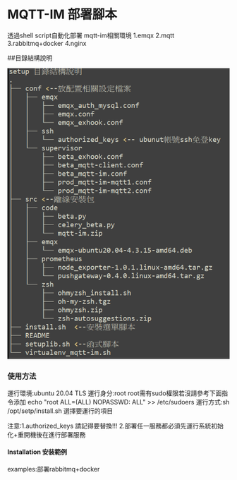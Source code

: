 # MQTT-IM 部署腳本

透過shell script自動化部署 mqtt-im相關環境
1.emqx
2.mqtt
3.rabbitmq+docker
4.nginx


##目錄結構說明

![](https://github.com/mars0826/test/blob/master/mqtt-im-setup/mqtt-setup.png)

### 使用方法
運行環境:ubuntu 20.04 TLS
運行身分:root 
         root需有sudo權限若沒請參考下面指令添加
         echo "root   ALL=(ALL) NOPASSWD: ALL" >> /etc/sudoers
運行方式:sh /opt/setp/install.sh 
選擇要運行的項目

注意:1.authorized_keys 請記得要替換!!!
     2.部署任一服務都必須先運行系統初始化+重開機後在進行部署服務


#### Installation 安装範例

examples:部署rabbitmq+docker


